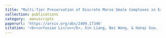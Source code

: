 ```yaml
---
title: "Multi-Tier Preservation of Discrete Morse Smale Complexes in Error-Bounded Lossy Compression"
collection: publications
category:  manuscripts
paperurl: 'https://arxiv.org/abs/2409.17346'
citation: '<b><u>Yuxiao Li</u></b>, Xin Liang, Bei Wang, & Hanqi Guo. (2024). Multi-Tier Preservation of Discrete Morse Smale Complexes in Error-Bounded Lossy Compression.'
---
```


